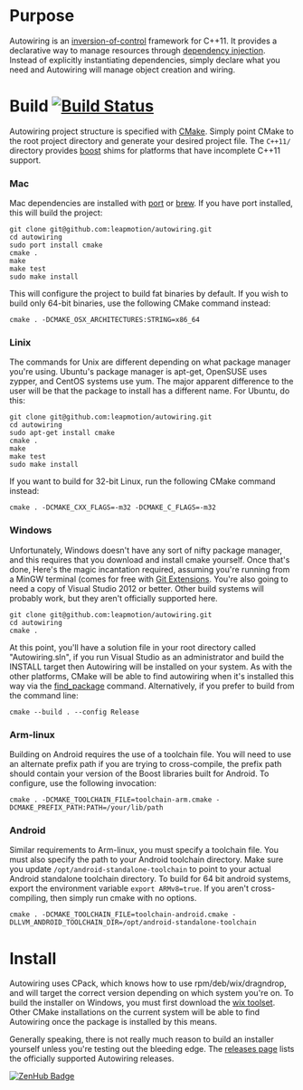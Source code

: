 # Purpose

Autowiring is an [inversion-of-control](http://en.wikipedia.org/wiki/Inversion_of_control) framework for C++11. It provides a declarative way to manage resources through
[dependency injection](http://en.wikipedia.org/wiki/Dependency_injection). Instead of explicitly instantiating dependencies, simply declare what you need and Autowiring
will manage object creation and wiring.

# Build [![Build Status](https://travis-ci.org/leapmotion/autowiring.png)](https://travis-ci.org/leapmotion/autowiring)

Autowiring project structure is specified with [CMake](http://www.cmake.org/). Simply point CMake to the root project directory and generate your desired project file.
The `C++11/` directory provides [boost](http://www.boost.org/) shims for platforms that have incomplete C++11 support.

### Mac

Mac dependencies are installed with [port](http://guide.macports.org/) or [brew](http://brew.sh/).  If you have port installed, this will build the project:

    git clone git@github.com:leapmotion/autowiring.git
    cd autowiring
    sudo port install cmake
    cmake .
    make
    make test
    sudo make install

This will configure the project to build fat binaries by default.  If you wish to build only 64-bit binaries, use the following CMake command instead:

    cmake . -DCMAKE_OSX_ARCHITECTURES:STRING=x86_64

### Linix

The commands for Unix are different depending on what package manager you're using.  Ubuntu's package manager is apt-get, OpenSUSE uses zypper, and
CentOS systems use yum.  The major apparent difference to the user will be that the package to install has a different name.  For Ubuntu, do this:

    git clone git@github.com:leapmotion/autowiring.git
    cd autowiring
    sudo apt-get install cmake
    cmake .
    make
    make test
    sudo make install

If you want to build for 32-bit Linux, run the following CMake command instead:

    cmake . -DCMAKE_CXX_FLAGS=-m32 -DCMAKE_C_FLAGS=-m32

### Windows

Unfortunately, Windows doesn't have any sort of nifty package manager, and this requires that you download and install cmake yourself.  Once that's done,
Here's the magic incantation required, assuming you're running from a MinGW terminal (comes for free with [Git Extensions](https://code.google.com/p/gitextensions/).
You're also going to need a copy of Visual Studio 2012 or better.  Other build systems will probably work, but they aren't officially supported here.

    git clone git@github.com:leapmotion/autowiring.git
    cd autowiring
    cmake .

At this point, you'll have a solution file in your root directory called "Autowiring.sln", if you run Visual Studio as an administrator and build the INSTALL
target then Autowiring will be installed on your system.  As with the other platforms, CMake will be able to find autowiring when it's installed this way
via the [find_package](http://www.cmake.org/cmake/help/v3.0/command/find_package.html) command.  Alternatively, if you prefer to build from the command line:

    cmake --build . --config Release

### Arm-linux

Building on Android requires the use of a toolchain file.  You will need to use an alternate prefix path if you are trying to cross-compile, the prefix path should contain your version of the Boost libraries built for Android.  To configure, use the following invocation:

    cmake . -DCMAKE_TOOLCHAIN_FILE=toolchain-arm.cmake -DCMAKE_PREFIX_PATH:PATH=/your/lib/path

### Android

Similar requirements to Arm-linux, you must specify a toolchain file.  You must also specify the path to your Android toolchain directory.  Make sure you update `/opt/android-standalone-toolchain` to point to your actual Android standalone toolchain directory. To build for 64 bit android systems, export the environment variable `export ARMv8=true`. If you aren't cross-compiling, then simply run cmake with no options.

    cmake . -DCMAKE_TOOLCHAIN_FILE=toolchain-android.cmake -DLLVM_ANDROID_TOOLCHAIN_DIR=/opt/android-standalone-toolchain

# Install

Autowiring uses CPack, which knows how to use rpm/deb/wix/dragndrop, and will target the correct version depending on which system you're on.  To build
the installer on Windows, you must first download the [wix toolset](http://wixtoolset.org/).  Other CMake installations on the current system will be able
to find Autowiring once the package is installed by this means.

Generally speaking, there is not really much reason to build an installer yourself unless you're testing out the bleeding edge.  The
[releases page](https://github.com/leapmotion/autowiring/releases) lists the officially supported Autowiring releases.

[![ZenHub Badge](https://raw.githubusercontent.com/ZenHubIO/support/master/zenhub-badge.png)](https://zenhub.io)